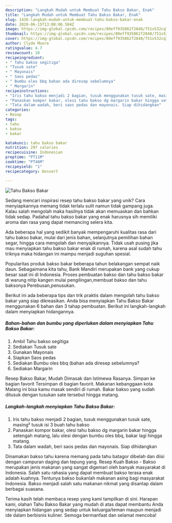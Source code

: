 ```yaml
---
description: "Langkah Mudah untuk Membuat Tahu Bakso Bakar, Enak"
title: "Langkah Mudah untuk Membuat Tahu Bakso Bakar, Enak"
slug: 1436-langkah-mudah-untuk-membuat-tahu-bakso-bakar-enak
date: 2020-06-15T13:08:06.504Z
image: https://img-global.cpcdn.com/recipes/80eff935862f2848/751x532cq70/tahu-bakso-bakar-foto-resep-utama.jpg
thumbnail: https://img-global.cpcdn.com/recipes/80eff935862f2848/751x532cq70/tahu-bakso-bakar-foto-resep-utama.jpg
cover: https://img-global.cpcdn.com/recipes/80eff935862f2848/751x532cq70/tahu-bakso-bakar-foto-resep-utama.jpg
author: Clyde Moore
ratingvalue: 4.7
reviewcount: 10
recipeingredient:
- " Tahu bakso segitiga"
- "Tusuk sate"
- " Mayonais"
- " Saos pedas"
- " Bumbu oles bbq bahan ada diresep sebelumnya"
- " Margarin"
recipeinstructions:
- "Iris tahu bakso menjadi 2 bagian, tusuk menggunakan tusuk sate, masing² tusuk isi 3 buah tahu bakso"
- "Panaskan kompor bakar, olesi tahu bakso dg margarin bakar hingga setengah matang, lalu olesi dengan bumbu oles bbq, bakar lagi hingga matang."
- "Tata dalam wadah, beri saos pedas dan mayonais. Siap dihidangkan"
categories:
- Resep
tags:
- tahu
- bakso
- bakar

katakunci: tahu bakso bakar 
nutrition: 297 calories
recipecuisine: Indonesian
preptime: "PT11M"
cooktime: "PT46M"
recipeyield: "1"
recipecategory: Dessert

---
```



![Tahu Bakso Bakar](https://img-global.cpcdn.com/recipes/80eff935862f2848/751x532cq70/tahu-bakso-bakar-foto-resep-utama.jpg)

Sedang mencari inspirasi resep tahu bakso bakar yang unik? Cara menyiapkannya memang tidak terlalu sulit namun tidak gampang juga. Kalau salah mengolah maka hasilnya tidak akan memuaskan dan bahkan tidak sedap. Padahal tahu bakso bakar yang enak harusnya sih memiliki aroma dan rasa yang dapat memancing selera kita.

Ada beberapa hal yang sedikit banyak mempengaruhi kualitas rasa dari tahu bakso bakar, mulai dari jenis bahan, selanjutnya pemilihan bahan segar, hingga cara mengolah dan menyajikannya. Tidak usah pusing jika mau menyiapkan tahu bakso bakar enak di rumah, karena asal sudah tahu triknya maka hidangan ini mampu menjadi suguhan spesial.

Popularitas produk bakso bakar beberapa tahun belakangan sempat naik daun. Sebagaimana kita tahu, Bank Mandiri merupakan bank yang cukup besar saat ini di Indonesia. Proses pembuatan bakso dan tahu bakso bakar di warung nitip kangen mulai pengilingan,membuat bakso dan tahu baksonya Perebusan,penusukan.


Berikut ini ada beberapa tips dan trik praktis dalam mengolah tahu bakso bakar yang siap dikreasikan. Anda bisa menyiapkan Tahu Bakso Bakar menggunakan 6 bahan dan 3 tahap pembuatan. Berikut ini langkah-langkah dalam menyiapkan hidangannya.

<!--inarticleads1-->

##### Bahan-bahan dan bumbu yang diperlukan dalam menyiapkan Tahu Bakso Bakar:

1. Ambil  Tahu bakso segitiga
1. Sediakan Tusuk sate
1. Gunakan  Mayonais
1. Siapkan  Saos pedas
1. Sediakan  Bumbu oles bbq (bahan ada diresep sebelumnya?
1. Sediakan  Margarin


Resep Bakso Bakar, Mudah Dimasak dan Istimewa Rasanya. Simpan ke bagian favorit Tersimpan di bagian favorit. Makanan kebanggaan kota Malang ini bisa kamu masak sendiri di rumah. Bakar bakso yang sudah ditusuk dengan tusukan sate tersebut hingga matang. 

<!--inarticleads2-->

##### Langkah-langkah menyiapkan Tahu Bakso Bakar:

1. Iris tahu bakso menjadi 2 bagian, tusuk menggunakan tusuk sate, masing² tusuk isi 3 buah tahu bakso
1. Panaskan kompor bakar, olesi tahu bakso dg margarin bakar hingga setengah matang, lalu olesi dengan bumbu oles bbq, bakar lagi hingga matang.
1. Tata dalam wadah, beri saos pedas dan mayonais. Siap dihidangkan


Dinamakan bakso tahu karena memang pada tahu batagor dibelah dan diisi dengan campuran daging dan tepung yang. Resep Kuah Bakso - Bakso merupakan jenis makanan yang sangat digemari oleh banyak masyarakat di Indonesia. Salah satu rahasia yang dapat membuat bakso terasa enak adalah kuahnya. Tentunya bakso bukanlah makanan asing bagi masyarakat Indonesia. Bakso menjadi salah satu makanan nikmat yang disantap dalam berbagai suasana. 

Terima kasih telah membaca resep yang kami tampilkan di sini. Harapan kami, olahan Tahu Bakso Bakar yang mudah di atas dapat membantu Anda menyiapkan hidangan yang sedap untuk keluarga/teman maupun menjadi ide dalam berbisnis kuliner. Semoga bermanfaat dan selamat mencoba!

